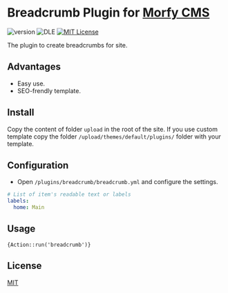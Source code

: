 # Breadcrumb Plugin for [Morfy CMS](http://morfy.org/)

![version](https://img.shields.io/badge/version-1.0.0-brightgreen.svg?style=flat-square "Version")
![DLE](https://img.shields.io/badge/Morfy-2.x-green.svg?style=flat-square "Morfy Version")
[![MIT License](https://img.shields.io/badge/license-MIT-blue.svg?style=flat-square)](https://github.com/pafnuty-morfy-plugins/morfy-plugin-breadcrumb/blob/master/LICENSE)

The plugin to create breadcrumbs for site.



## Advantages
- Easy use.
- SEO-frendly template.


## Install
Copy the content of folder `upload` in the root of the site.
If you use custom template copy the folder `/upload/themes/default/plugins/` folder with your template.

## Configuration
- Open `/plugins/breadcrumb/breadcrumb.yml` and configure the settings.
```yml
# List of item's readable text or labels
labels:
  home: Main
```

## Usage
```smarty
{Action::run('breadcrumb')}
```

## License 
[MIT](https://github.com/pafnuty/morfy-less/blob/master/LICENSE)